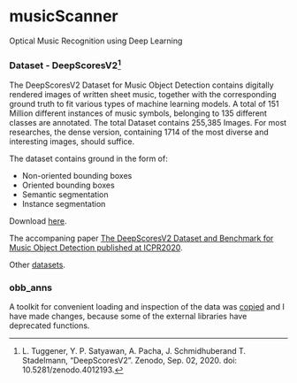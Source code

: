 # musicScanner
Optical Music Recognition using Deep Learning

### Dataset - DeepScoresV2[^1]
The DeepScoresV2 Dataset for Music Object Detection contains digitally rendered images of written sheet music, together with the corresponding ground truth to fit various types of machine learning models. A total of 151 Million different instances of music symbols, belonging to 135 different classes are annotated. The total Dataset contains 255,385 Images. For most researches, the dense version, containing 1714 of the most diverse and interesting images, should suffice.

The dataset contains ground in the form of:
- Non-oriented bounding boxes
- Oriented bounding boxes
- Semantic segmentation
- Instance segmentation

Download [here](https://zenodo.org/records/4012193).

The accompaning paper [The DeepScoresV2 Dataset and Benchmark for Music Object Detection published at ICPR2020](https://digitalcollection.zhaw.ch/items/e40b1bb1-821e-4504-8df0-e6f72a650210).

Other [datasets](https://apacha.github.io/OMR-Datasets/).

### obb_anns
A toolkit for convenient loading and inspection of the data was [copied](https://github.com/yvan674/obb_anns) and I have made changes, because some of the external libraries have deprecated functions.


[^1]: L. Tuggener, Y. P. Satyawan, A. Pacha, J. Schmidhuberand T. Stadelmann, “DeepScoresV2”. Zenodo, Sep. 02, 2020. doi: 10.5281/zenodo.4012193.
